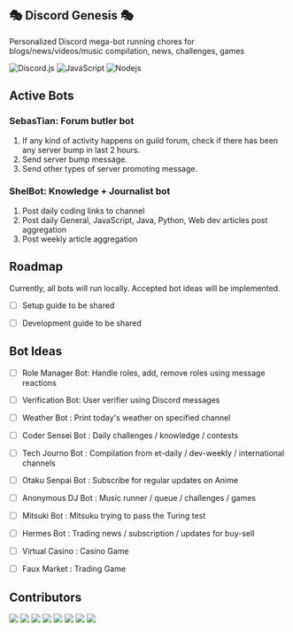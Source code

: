 🎭 Discord Genesis 🎭
----------------------------------------------------------------
Personalized Discord mega-bot running chores for blogs/news/videos/music compilation, news, challenges, games

![Discord.js](https://img.shields.io/badge/-Discord.js-black?style=flat-square&logo=Discord)
![JavaScript](https://img.shields.io/badge/-JavaScript-black?style=flat-square&logo=javascript)
![Nodejs](https://img.shields.io/badge/-Node.js-black?style=flat-square&logo=Node.js)


Active Bots
----------------------------------------------------------------
### SebasTian: Forum butler bot
1. If any kind of activity happens on guild forum, check if there has been any server bump in last 2 hours.
2. Send server bump message.
3. Send other types of server promoting message.

### ShelBot: Knowledge + Journalist bot
1. Post daily coding links to channel
1. Post daily General, JavaScript, Java, Python, Web dev articles post aggregation
1. Post weekly article aggregation


Roadmap
----------------------------------------------------------------
Currently, all bots will run locally. Accepted bot ideas will be implemented.

- [ ] Setup guide to be shared
- [ ] Development guide to be shared


Bot Ideas
----------------------------------------------------------------
- [ ] Role Manager Bot: Handle roles, add, remove roles using message reactions
- [ ] Verification Bot: User verifier using Discord messages
- [ ] Weather Bot : Print today's weather on specified channel
- [ ] Coder Sensei Bot : Daily challenges / knowledge / contests
- [ ] Tech Journo Bot : Compilation from et-daily / dev-weekly / international channels
- [ ] Otaku Senpai Bot : Subscribe for regular updates on Anime
- [ ] Anonymous DJ Bot : Music runner / queue / challenges / games
- [ ] Mitsuki Bot : Mitsuku trying to pass the Turing test
- [ ] Hermes Bot : Trading news / subscription / updates for buy-sell
- [ ] Virtual Casino : Casino Game
- [ ] Faux Market : Trading Game


Contributors
----------------------------------------------------------------
[![](https://sourcerer.io/fame/pritam001/pritam001/discord-genesis/images/0)](https://sourcerer.io/fame/pritam001/pritam001/discord-genesis/links/0)
[![](https://sourcerer.io/fame/pritam001/pritam001/discord-genesis/images/1)](https://sourcerer.io/fame/pritam001/pritam001/discord-genesis/links/1)
[![](https://sourcerer.io/fame/pritam001/pritam001/discord-genesis/images/2)](https://sourcerer.io/fame/pritam001/pritam001/discord-genesis/links/2)
[![](https://sourcerer.io/fame/pritam001/pritam001/discord-genesis/images/3)](https://sourcerer.io/fame/pritam001/pritam001/discord-genesis/links/3)
[![](https://sourcerer.io/fame/pritam001/pritam001/discord-genesis/images/4)](https://sourcerer.io/fame/pritam001/pritam001/discord-genesis/links/4)
[![](https://sourcerer.io/fame/pritam001/pritam001/discord-genesis/images/5)](https://sourcerer.io/fame/pritam001/pritam001/discord-genesis/links/5)
[![](https://sourcerer.io/fame/pritam001/pritam001/discord-genesis/images/6)](https://sourcerer.io/fame/pritam001/pritam001/discord-genesis/links/6)
[![](https://sourcerer.io/fame/pritam001/pritam001/discord-genesis/images/7)](https://sourcerer.io/fame/pritam001/pritam001/discord-genesis/links/7)


